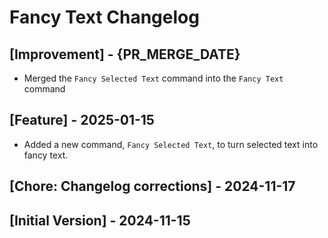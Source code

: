# Fancy Text Changelog

## [Improvement] - {PR_MERGE_DATE}

- Merged the `Fancy Selected Text` command into the `Fancy Text` command

## [Feature] - 2025-01-15

- Added a new command, `Fancy Selected Text`, to turn selected text into fancy text.

## [Chore: Changelog corrections] - 2024-11-17

## [Initial Version] - 2024-11-15
